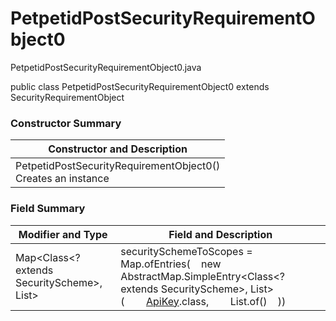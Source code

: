 # PetpetidPostSecurityRequirementObject0
PetpetidPostSecurityRequirementObject0.java

public class PetpetidPostSecurityRequirementObject0
extends SecurityRequirementObject

### Constructor Summary
| Constructor and Description |
| --------------------------- |
| PetpetidPostSecurityRequirementObject0()<br>Creates an instance |

### Field Summary
| Modifier and Type | Field and Description |
| ----------------- | --------------------- |
| Map<Class<? extends SecurityScheme>, List<String>> | securitySchemeToScopes = Map.ofEntries(&nbsp;&nbsp;&nbsp;&nbsp;new AbstractMap.SimpleEntry<Class<? extends SecurityScheme>, List<String>>(&nbsp;&nbsp;&nbsp;&nbsp;&nbsp;&nbsp;&nbsp;&nbsp;[ApiKey](../../../../components/securityschemes/ApiKey.md).class,&nbsp;&nbsp;&nbsp;&nbsp;&nbsp;&nbsp;&nbsp;&nbsp;List.of()&nbsp;&nbsp;&nbsp;&nbsp;)) |

